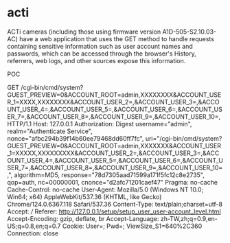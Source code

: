 # acti
ACTi cameras (including those using firmware version A1D-505-S2.10.03-AC) have a web application that uses the GET method to handle requests containing sensitive information such as user account names and passwords, which can be accessed through the browser's History, referrers, web logs, and other sources expose this information.

POC

GET /cgi-bin/cmd/system?GUEST_PREVIEW=0&ACCOUNT_ROOT=admin,XXXXXXXX&ACCOUNT_USER_1=XXXX,XXXXXXXX&ACCOUNT_USER_2=,&ACCOUNT_USER_3=,&ACCOUNT_USER_4=,&ACCOUNT_USER_5=,&ACCOUNT_USER_6=,&ACCOUNT_USER_7=,&ACCOUNT_USER_8=,&ACCOUNT_USER_9=,&ACCOUNT_USER_10=, HTTP/1.1
Host: 127.0.0.1
Authorization: Digest username="admin", realm="Authenticate Service", nonce="afbc294b39f14b60ee79468dd60ff7fc", uri="/cgi-bin/cmd/system?GUEST_PREVIEW=0&ACCOUNT_ROOT=admin,XXXXXXX&ACCOUNT_USER_1=XXXXX,XXXXXXXXX&ACCOUNT_USER_2=,&ACCOUNT_USER_3=,&ACCOUNT_USER_4=,&ACCOUNT_USER_5=,&ACCOUNT_USER_6=,&ACCOUNT_USER_7=,&ACCOUNT_USER_8=,&ACCOUNT_USER_9=,&ACCOUNT_USER_10=,", algorithm=MD5, response="78d7305aad71599a171f5fc12c8e2735", qop=auth, nc=00000001, cnonce="d2afc71201caef47"
Pragma: no-cache
Cache-Control: no-cache
User-Agent: Mozilla/5.0 (Windows NT 10.0; Win64; x64) AppleWebKit/537.36 (KHTML, like Gecko) Chrome/124.0.6367.118 Safari/537.36
Content-Type: text/plain;charset=utf-8
Accept: */*
Referer: http://127.0.0.1/setup/setup_user_user-account_level.html
Accept-Encoding: gzip, deflate, br
Accept-Language: zh-TW,zh;q=0.9,en-US;q=0.8,en;q=0.7
Cookie: User=; Pwd=; ViewSize_S1=640%2C360
Connection: close
